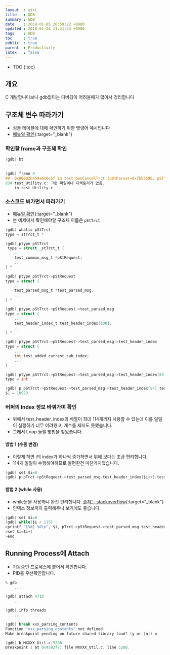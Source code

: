 ```yaml
---
layout  : wiki
title   : GDB
summary : GDB
date    : 2018-01-05 20:59:22 +0900
updated : 2018-01-26 11:41:33 +0900
tags    : GDB
toc     : true
public  : true
parent  : Productivity
latex   : false
---
```

* TOC
{:toc}

## 개요
C 개발합니다보니 gdb없이는 디버깅이 어려울때가 많아서 정리합니다

## 구조체 변수 따라가기
* 심볼 테이블에 대해 확인하기 위한 명령어 예시입니다
* [매뉴얼 확인](https://ftp.gnu.org/old-gnu/Manuals/gdb/html_node/gdb_toc.html){:target="_blank"}

### 확인할 frame과 구조체 확인
```c
(gdb) bt
	...
	
(gdb) frame 9
#9  0x00002b459abc0e5f in test_GenCancelTrct (pStParser=0x7bb3590, pStTrct=0x2aab1a951e50) at test_Utility.c:834
834 test_Utility.c: 그런 파일이나 디렉토리가 없음.
    in test_Utility.c
```	

### 소스코드 봐가면서 따라가기
* [매뉴얼 확인](https://sourceware.org/gdb/onlinedocs/gdb/Symbols.html){:target="_blank"}
* 본 예제에서 확인해야할 구조체 이름은 `pStTrct`

```c
(gdb) whatis pStTrct
type = stTrct_t *

(gdb) ptype pStTrct
 type = struct _stTrct_t {
    ...
    test_common_msg_t *pStRequest;
    ...
} *

(gdb) ptype pStTrct->pStRequest
type = struct {
    ...
    test_parsed_msg_t *test_parsed_msg;
    ...
} *

(gdb) ptype pStTrct->pStRequest->test_parsed_msg
type = struct {
    ...
    test_header_index_t test_header_index[100];
    ...
} *

(gdb) ptype pStTrct->pStRequest->test_parsed_msg->test_header_index
type = struct {
    ...
    int test_added_current_sub_index;
    ...
} 

(gdb) ptype pStTrct->pStRequest->test_parsed_msg->test_header_index[84].test_current_sub_index
type = int

(gdb) p pStTrct->pStRequest->test_parsed_msg->test_header_index[84].test_current_sub_index
$1 = 10923
```

### 버퍼의 Index 정보 바꿔가며 확인
* 위에서 test_header_index의 배열이 최대 114개까지 사용할 수 있는데 이를 일일이 실행하기 너무 어려웠고, 개수를 세지도 못했습니다.
* 그래서 Loop 돌릴 방법을 찾았습니다.
  
  
#### 방법 1 (수동 변경)
* 이렇게 하면 i의 index가 하나씩 증가하면서 위에 보다는 조금 편리합니다.
* 114개 일일이 수행해야하므로 불편한건 마찬가지였습니다.

```c
(gdb) set $i=0 
(gdb) p pTrct->pStRequest->test_parsed_msg.test_header_index[$i++].test_curreut_sub_index
```


#### 방법 2 (while 사용)
* while문을 사용하니 완전 편리합니다. [출처는 stackoverflow](https://stackoverflow.com/a/31678832/8163714){:target="_blank"}
* 인덱스 정보까지 출력해주니 보기에도 좋습니다.

```c
(gdb) set $i=0
(gdb) while($i < 115)
>printf "[%d] %d\n", $i, pTrct->pStRequest->test_parsed_msg.test_header_index[$i].test_current_sub_index
>set $i=$i+1
>end
```

## Running Process에 Attach
* 기동중인 프로세스에 붙어서 확인합니다.
* PID를 우선확인합니다.

```c
% gdb
	...

(gdb) attach 4710
	...

(gdb) info threads
	...

(gdb) break xxx_parsing_contents
Function "xxx_parsing_contents" not defined.
Make breakpoint pending on future shared library load? (y or [n]) n

(gdb) b MXXXX_Util.c:5288
Breakpoint 1 at 0x4582f7: file MXXXX_Util.c, line 5288.

```
